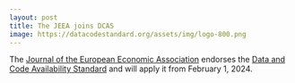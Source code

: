 ```yaml
---
layout: post
title: The JEEA joins DCAS
image: https://datacodestandard.org/assets/img/logo-800.png
---
```


The [Journal of the European Economic Association](https://academic.oup.com/jeea) endorses the [Data and Code Availability Standard](/) and will apply it from February 1, 2024.